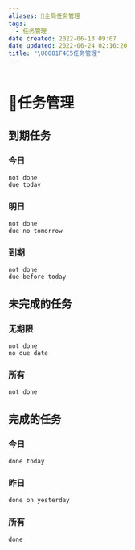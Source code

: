 ```yaml
---
aliases: 📅全局任务管理
tags:
  - 任务管理
date created: 2022-06-13 09:07
date updated: 2022-06-24 02:16:20
title: "\U0001F4C5任务管理"
---
```


```toc
```

# 📅任务管理

## 到期任务

### 今日

```tasks
not done
due today 
```

### 明日

```tasks
not done
due no tomorrow
```

### 到期

```tasks
not done
due before today
```

## 未完成的任务

### 无期限

```tasks
not done
no due date
```

### 所有

```tasks
not done
```

## 完成的任务

### 今日

```tasks
done today
```

### 昨日

```tasks
done on yesterday
```

### 所有

```tasks
done
```
